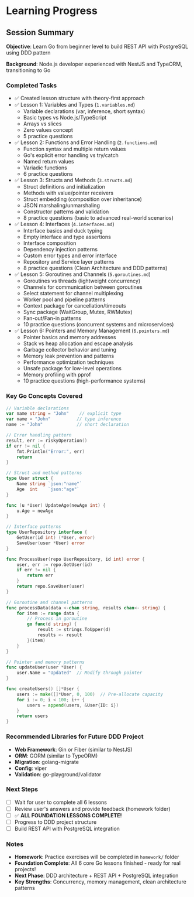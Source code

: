 # Learning Progress

## Session Summary

**Objective**: Learn Go from beginner level to build REST API with PostgreSQL using DDD pattern

**Background**: Node.js developer experienced with NestJS and TypeORM, transitioning to Go

### Completed Tasks
- ✅ Created lesson structure with theory-first approach
- ✅ Lesson 1: Variables and Types (`1.variables.md`)
  - Variable declarations (var, inference, short syntax)
  - Basic types vs Node.js/TypeScript
  - Arrays vs slices
  - Zero values concept
  - 5 practice questions
- ✅ Lesson 2: Functions and Error Handling (`2.functions.md`)
  - Function syntax and multiple return values
  - Go's explicit error handling vs try/catch
  - Named return values
  - Variadic functions
  - 6 practice questions
- ✅ Lesson 3: Structs and Methods (`3.structs.md`)
  - Struct definitions and initialization
  - Methods with value/pointer receivers
  - Struct embedding (composition over inheritance)
  - JSON marshaling/unmarshaling
  - Constructor patterns and validation
  - 8 practice questions (basic to advanced real-world scenarios)
- ✅ Lesson 4: Interfaces (`4.interfaces.md`)
  - Interface basics and duck typing
  - Empty interface and type assertions
  - Interface composition
  - Dependency injection patterns
  - Custom error types and error interface
  - Repository and Service layer patterns
  - 8 practice questions (Clean Architecture and DDD patterns)
- ✅ Lesson 5: Goroutines and Channels (`5.goroutines.md`)
  - Goroutines vs threads (lightweight concurrency)
  - Channels for communication between goroutines
  - Select statement for channel multiplexing
  - Worker pool and pipeline patterns
  - Context package for cancellation/timeouts
  - Sync package (WaitGroup, Mutex, RWMutex)
  - Fan-out/Fan-in patterns
  - 10 practice questions (concurrent systems and microservices)
- ✅ Lesson 6: Pointers and Memory Management (`6.pointers.md`)
  - Pointer basics and memory addresses
  - Stack vs heap allocation and escape analysis
  - Garbage collector behavior and tuning
  - Memory leak prevention and patterns
  - Performance optimization techniques
  - Unsafe package for low-level operations
  - Memory profiling with pprof
  - 10 practice questions (high-performance systems)

### Key Go Concepts Covered
```go
// Variable declarations
var name string = "John"    // explicit type
var name = "John"          // type inference  
name := "John"             // short declaration

// Error handling pattern
result, err := riskyOperation()
if err != nil {
    fmt.Println("Error:", err)
    return
}

// Struct and method patterns
type User struct {
    Name string `json:"name"`
    Age  int    `json:"age"`
}

func (u *User) UpdateAge(newAge int) {
    u.Age = newAge
}

// Interface patterns
type UserRepository interface {
    GetUser(id int) (*User, error)
    SaveUser(user *User) error
}

func ProcessUser(repo UserRepository, id int) error {
    user, err := repo.GetUser(id)
    if err != nil {
        return err
    }
    return repo.SaveUser(user)
}

// Goroutine and channel patterns
func processData(data <-chan string, results chan<- string) {
    for item := range data {
        // Process in goroutine
        go func(d string) {
            result := strings.ToUpper(d)
            results <- result
        }(item)
    }
}

// Pointer and memory patterns
func updateUser(user *User) {
    user.Name = "Updated"  // Modify through pointer
}

func createUsers() []*User {
    users := make([]*User, 0, 100)  // Pre-allocate capacity
    for i := 0; i < 100; i++ {
        users = append(users, &User{ID: i})
    }
    return users
}
```

### Recommended Libraries for Future DDD Project
- **Web Framework**: Gin or Fiber (similar to NestJS)
- **ORM**: GORM (similar to TypeORM)
- **Migration**: golang-migrate
- **Config**: viper
- **Validation**: go-playground/validator

### Next Steps
- [ ] Wait for user to complete all 6 lessons
- [ ] Review user's answers and provide feedback (homework folder)
- [ ] ✅ **ALL FOUNDATION LESSONS COMPLETE!**
- [ ] Progress to DDD project structure
- [ ] Build REST API with PostgreSQL integration

### Notes
- **Homework**: Practice exercises will be completed in `homework/` folder
- **Foundation Complete**: All 6 core Go lessons finished - ready for real projects!
- **Next Phase**: DDD architecture + REST API + PostgreSQL integration
- **Key Strengths**: Concurrency, memory management, clean architecture patterns